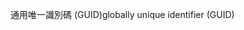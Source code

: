 <span data-ttu-id="86ec3-101">通用唯一識別碼 (GUID)</span><span class="sxs-lookup"><span data-stu-id="86ec3-101">globally unique identifier (GUID)</span></span>